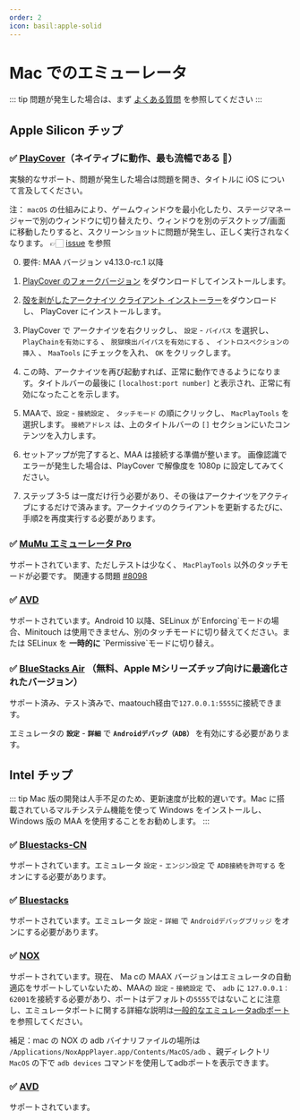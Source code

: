 ```yaml
---
order: 2
icon: basil:apple-solid
---
```


# Mac でのエミューレータ

::: tip
問題が発生した場合は、まず [よくある質問](../faq.md) を参照してください
:::

## Apple Silicon チップ

### ✅ [PlayCover](https://playcover.io)（ネイティブに動作、最も流暢である 🚀）

実験的なサポート、問題が発生した場合は問題を開き、タイトルに iOS について言及してください。

注： `macOS` の仕組みにより、ゲームウィンドウを最小化したり、ステージマネージャーで別のウィンドウに切り替えたり、ウィンドウを別のデスクトップ/画面に移動したりすると、スクリーンショットに問題が発生し、正しく実行されなくなります。 👉🏻️ [issue](https://github.com/MaaAssistantArknights/MaaAssistantArknights/issues/4371#issuecomment-1527977512) を参照

0. 要件: MAA バージョン v4.13.0-rc.1 以降

1. [PlayCover のフォークバージョン](https://github.com/hguandl/PlayCover/releases) をダウンロードしてインストールします。

2. [殻を剥がしたアークナイツ クライアント インストーラー](https://decrypt.day/app/id1454663939)をダウンロードし、 PlayCover にインストールします。

3. PlayCover で アークナイツを右クリックし、 `設定` - `バイパス` を選択し、 `PlayChainを有効にする` 、 `脱獄検出バイパスを有効にする` 、 `イントロスペクションの挿入` 、 `MaaTools` にチェックを入れ、 `OK` をクリックします。

4. この時、アークナイツを再び起動すれば、正常に動作できるようになります。タイトルバーの最後に `[localhost:port number]` と表示され、正常に有効になったことを示します。

5. MAAで、`設定` - `接続設定` 、 `タッチモード` の順にクリックし、 `MacPlayTools` を選択します。 `接続アドレス` は、上のタイトルバーの `[]` セクションにいたコンテンツを入力します。

6. セットアップが完了すると、MAA は接続する準備が整います。 画像認識でエラーが発生した場合は、PlayCover で解像度を 1080p に設定してみてください。

7. ステップ 3-5 は一度だけ行う必要があり、その後はアークナイツをアクティブにするだけで済みます。アークナイツのクライアントを更新するたびに、手順2を再度実行する必要があります。

### ✅ [MuMu エミューレータ Pro](https://mumu.163.com/mac/)

サポートされています、ただしテストは少なく、 `MacPlayTools` 以外のタッチモードが必要です。 関連する問題 [#8098](https://github.com/MaaAssistantArknights/MaaAssistantArknights/issues/8098)

### ✅ [AVD](https://developer.android.com/studio/run/managing-avds)

サポートされています。Android 10 以降、SELinux が\`Enforcing\`モードの場合、Minitouch は使用できません、別のタッチモードに切り替えてください。または SELinux を **一時的に** \`Permissive\`モードに切り替え。

### ✅ [BlueStacks Air](https://www.bluestacks.com/mac) （無料、Apple Mシリーズチップ向けに最適化されたバージョン）

サポート済み、テスト済みで、maatouch経由で`127.0.0.1:5555`に接続できます。

エミュレータの **`設定`** - **`詳細`** で **`Androidデバッグ（ADB）`** を有効にする必要があります。

## Intel チップ

::: tip
Mac 版の開発は人手不足のため、更新速度が比較的遅いです。Mac に搭載されているマルチシステム機能を使って Windows をインストールし、Windows 版の MAA を使用することをお勧めします。
:::

### ✅ [Bluestacks-CN](https://www.bluestacks.cn/)

サポートされています。エミュレータ `設定` - `エンジン設定` で `ADB接続を許可する` をオンにする必要があります。

### ✅ [Bluestacks](https://www.bluestacks.com/tw/index.html)

サポートされています。エミュレータ `設定` - `詳細` で `Androidデバッグブリッジ` をオンにする必要があります。

### ✅ [NOX](https://www.yeshen.com/)

サポートされています。現在、 Ma cの MAAX バージョンはエミュレータの自動適応をサポートしていないため、MAAの `設定` - `接続設定` で、 `adb` に `127.0.0.1：62001`を接続する必要があり、ポートはデフォルトの` 5555 `ではないことに注意し、エミュレータポートに関する詳細な説明は[一般的なエミュレータadbポート](../faq.md#一般的なAndroidエミュレータのadbポート)を参照してください。

補足：mac の NOX の adb バイナリファイルの場所は `/Applications/NoxAppPlayer.app/Contents/MacOS/adb` 、親ディレクトリ `MacOS` の下で `adb devices` コマンドを使用してadbポートを表示できます。

### ✅ [AVD](https://developer.android.com/studio/run/managing-avds)

サポートされています。
